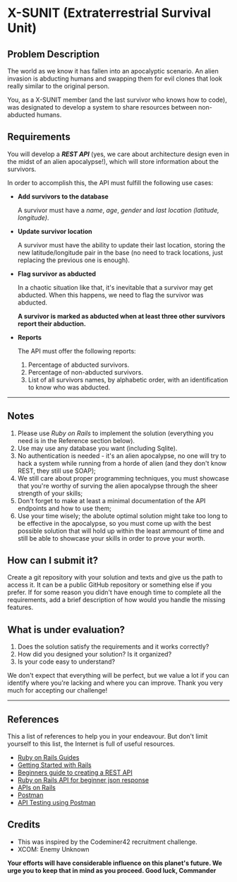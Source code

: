 # X-SUNIT (Extraterrestrial Survival Unit)

## Problem Description

The world as we know it has fallen into an apocalyptic scenario. An alien invasion is abducting humans and swapping them for evil clones that look really similar to the original person.

You, as a X-SUNIT member (and the last survivor who knows how to code), was designated to develop a system to share resources between non-abducted humans.

## Requirements

You will develop a ***REST API*** (yes, we care about architecture design even in the midst of an alien apocalypse!), which will store information about the survivors.

In order to accomplish this, the API must fulfill the following use cases:

- **Add survivors to the database**

  A survivor must have a *name*, *age*, *gender* and *last location (latitude, longitude)*.

- **Update survivor location**

  A survivor must have the ability to update their last location, storing the new latitude/longitude pair in the base (no need to track locations, just replacing the previous one is enough).

- **Flag survivor as abducted**

  In a chaotic situation like that, it's inevitable that a survivor may get abducted. When this happens, we need to flag the survivor was abducted.

  **A survivor is marked as abducted when at least three other survivors report their abduction.**

- **Reports**

  The API must offer the following reports:

    1. Percentage of abducted survivors.
    2. Percentage of non-abducted survivors.
    3. List of all survivors names, by alphabetic order, with an identification to know who was abducted.

---------------------------------------

## Notes

1. Please use *Ruby on Rails* to implement the solution (everything you need is in the Reference section below).
2. Use may use any database you want (including Sqlite).
3. No authentication is needed - it's an alien apocalypse, no one will try to hack a system while running from a horde of alien (and they don't know REST, they still use SOAP);
4. We still care about proper programming techniques, you must showcase that you're worthy of surving the alien apocalypse through the sheer strength of your skills;
5. Don't forget to make at least a minimal documentation of the API endpoints and how to use them;
6. Use your time wisely; the abolute optimal solution might take too long to be effective in the apocalypse, so you must come up with the best possible solution that will hold up within the least ammount of time and still be able to showcase your skills in order to prove your worth.

## How can I submit it?

Create a git repository with your solution and texts and give us the path to access it. It can be a public GitHub repository or something else if you prefer. If for some reason you didn't have enough time to complete all the requirements, add a brief description of how would you handle the missing features.

## What is under evaluation?

1. Does the solution satisfy the requirements and it works correctly?
2. How did you designed your solution? Is it organized?
3. Is your code easy to understand?

We don't expect that everything will be perfect, but we value a lot if you can identify where you're lacking and where you can improve. Thank you very much for accepting our challenge!

---------------------------------------

## References

This a list of references to help you in your endeavour. But don't limit yourself to this list, the Internet is full of useful resources.

- [Ruby on Rails Guides](https://guides.rubyonrails.org)
- [Getting Started with Rails](https://guides.rubyonrails.org/getting_started.html)
- [Beginners guide to creating a REST API](http://www.andrewhavens.com/posts/20/beginners-guide-to-creating-a-rest-api)
- [Ruby on Rails API for beginner json response](https://stackoverflow.com/questions/42688328/ruby-on-rails-api-for-beginner-json-response)
- [APIs on Rails](http://apionrails.icalialabs.com/book)
- [Postman](https://www.getpostman.com)
- [API Testing using Postman](https://medium.com/aubergine-solutions/api-testing-using-postman-323670c89f6d)

## Credits

- This was inspired by the Codeminer42 recruitment challenge.
- XCOM: Enemy Unknown

**Your efforts will have considerable influence on this planet's future. We urge you to keep that in mind as you proceed. Good luck, Commander**

